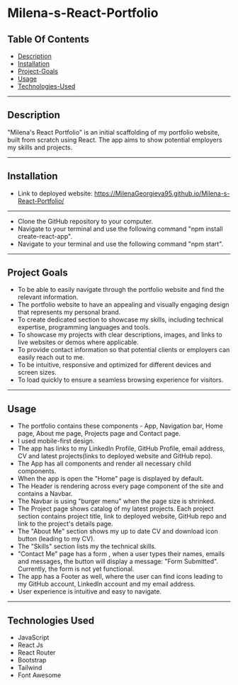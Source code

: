 # Milena-s-React-Portfolio

## Table Of Contents

- [Description](#description)
- [Installation](#installation)
- [Project-Goals](#project-goals)
- [Usage](#usage)
- [Technologies-Used](#technologies-used)

---

## Description

"Milena's React Portfolio" is an initial scaffolding of my portfolio website, built from scratch using React. The app aims to show potential employers my skills and projects.

---

## Installation

- Link to deployed website: https://MilenaGeorgieva95.github.io/Milena-s-React-Portfolio/

---

- Clone the GitHub repository to your computer.
- Navigate to your terminal and use the following command "npm install create-react-app".
- Navigate to your terminal and use the following command "npm start".

---

## Project Goals

- To be able to easily navigate through the portfolio website and find the relevant information.
- The portfolio website to have an appealing and visually engaging design that represents my personal brand.
- To create dedicated section to showcase my skills, including technical expertise, programming languages and tools.
- To showcase my projects with clear descriptions, images, and links to live websites or demos where applicable.
- To provide contact information so that potential clients or employers can easily reach out to me.
- To be intuitive, responsive and optimized for different devices and screen sizes.
- To load quickly to ensure a seamless browsing experience for visitors.

---

## Usage

- The portfolio contains these components - App, Navigation bar, Home page, About me page, Projects page and Contact page.
- I used mobile-first design.
- The app has links to my LinkedIn Profile, GitHub Profile, email address, CV and latest projects(links to deployed website and GitHub repo).
- The App has all components and render all necessary child components.
- When the app is open the "Home" page is displayed by default.
- The Header is rendering across every page component of the site and contains a Navbar.
- The Navbar is using "burger menu" when the page size is shrinked.
- The Project page shows catalog of my latest projects. Each project section contains project title, link to deployed website, GitHub repo and link to the project's details page.
- The "About Me" section shows my up to date CV and download icon button (leading to my CV).
- The "Skills" section lists my the technical skills.
- "Contact Me" page has a form , when a user types their names, emails and messages, the button will display a message: "Form Submitted". Currently, the form is not yet functional.
- The app has a Footer as well, where the user can find icons leading to my GitHub account, LinkedIn account and my email address.
- User experience is intuitive and easy to navigate.

---

## Technologies Used

- JavaScript
- React Js
- React Router
- Bootstrap
- Tailwind
- Font Awesome
